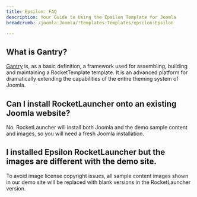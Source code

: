 ```yaml
---
title: Epsilon: FAQ
description: Your Guide to Using the Epsilon Template for Joomla
breadcrumb: /joomla:Joomla/!templates:Templates/epsilon:Epsilon

---
```



What is Gantry?
-----

[Gantry][gantry] is, as a basic definition, a framework used for assembling, building and maintaining a RocketTemplate template. It is an advanced platform for dramatically extending the capabilities of the entire theming system of Joomla.

Can I install RocketLauncher onto an existing Joomla website?
-----

No. RocketLauncher will install both Joomla and the demo sample content and images, so you will need a fresh Joomla installation.

I installed Epsilon RocketLauncher but the images are different with the demo site.
-----

To avoid image license copyright issues, all sample content images shown in our demo site will be replaced with blank versions in the RocketLauncher version.

[gantry]: http://gantry.org/